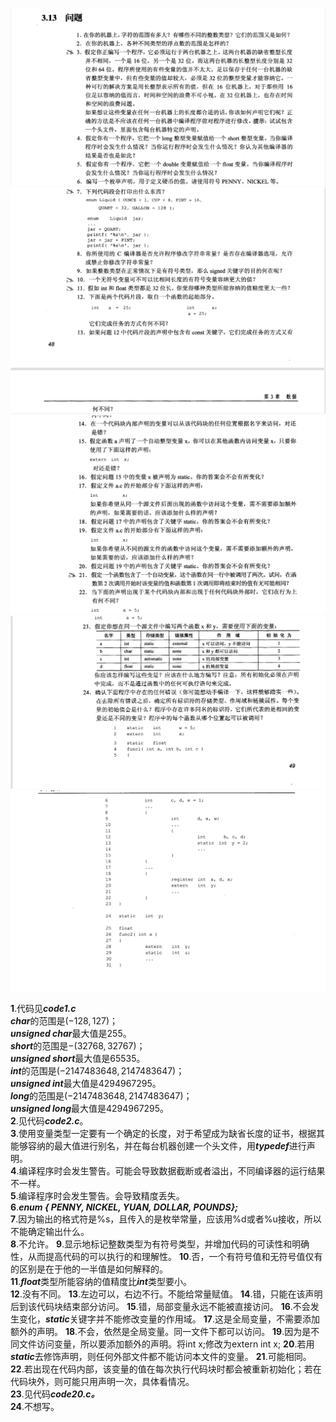 ![Alt text](image.png)
![Alt text](image-1.png)
![Alt text](image-2.png)
![Alt text](image-3.png)
![Alt text](image-4.png)

**1**.代码见***code1.c***  
***char***的范围是$(-128,127)$；  
***unsigned char***最大值是$255$。    
***short***的范围是$-(32768, 32767)$；  
***unsigned short***最大值是$65535$。    
***int***的范围是$(-2147483648, 2147483647)$；  
***unsigned int***最大值是$4294967295$。  
***long***的范围是$(-2147483648, 2147483647)$；  
***unsigned long***最大值是$4294967295$。     
**2**.见代码***code2.c***。  
**3**.使用变量类型一定要有一个确定的长度，对于希望成为缺省长度的证书，根据其能够容纳的最大值进行别名，并在每台机器创建一个头文件，用***typedef***进行声明。  
**4**.编译程序时会发生警告。可能会导致数据截断或者溢出，不同编译器的运行结果不一样。  
**5**.编译程序时会发生警告。会导致精度丢失。  
**6**.***enum { PENNY, NICKEL, YUAN, DOLLAR, POUNDS};***  
**7**.因为输出的格式符是%s，且传入的是枚举常量，应该用%d或者%u接收，所以不能确定输出什么。  
**8**.不允许。
**9**.显示地标记整数类型为有符号类型，并增加代码的可读性和明确性，从而提高代码的可以执行的和理解性。
**10**.否，一个有符号值和无符号值仅有的区别是在于他的一半值是如何解释的。  
**11**.***float***类型所能容纳的值精度比***int***类型要小。  
**12**.没有不同。
**13**.左边可以，右边不行。不能给常量赋值。
**14**.错，只能在该声明后到该代码块结束部分访问。
**15**.错，局部变量永远不能被直接访问。
**16**.不会发生变化，***static***关键字并不能修改变量的作用域。
**17**.这是全局变量，不需要添加额外的声明。
**18**.不会，依然是全局变量。同一文件下都可以访问。
**19**.因为是不同文件访问变量，所以要添加额外的声明。将int x;修改为extern int x;
**20**.若用***static***去修饰声明，则任何外部文件都不能访问本文件的变量。
**21**.可能相同。  
**22**.若出现在代码内部，该变量的值在每次执行代码块时都会被重新初始化；若在代码块外，则可能只用声明一次，具体看情况。  
**23**.见代码***code20.c。***  
**24**.不想写。

